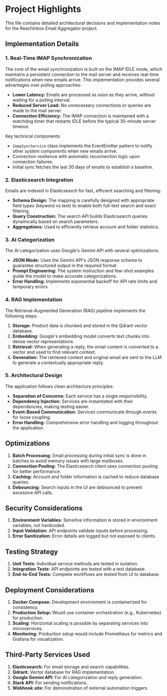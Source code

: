# Project Highlights

This file contains detailed architectural decisions and implementation notes for the ReachInbox Email Aggregator project.

## Implementation Details

### 1. Real-Time IMAP Synchronization

The core of the email synchronization is built on the IMAP IDLE mode, which maintains a persistent connection to the mail server and receives real-time notifications when new emails arrive. This implementation provides several advantages over polling approaches:

- **Lower Latency:** Emails are processed as soon as they arrive, without waiting for a polling interval.
- **Reduced Server Load:** No unnecessary connections or queries are made to the mail server.
- **Connection Efficiency:** The IMAP connection is maintained with a watchdog timer that restarts IDLE before the typical 30-minute server timeout.

Key technical components:
- `ImapSyncService` class implements the EventEmitter pattern to notify other system components when new emails arrive.
- Connection resilience with automatic reconnection logic upon connection failures.
- Initial sync fetches the last 30 days of emails to establish a baseline.

### 2. Elasticsearch Integration

Emails are indexed in Elasticsearch for fast, efficient searching and filtering:

- **Schema Design:** The mapping is carefully designed with appropriate field types (keyword vs text) to enable both full-text search and exact filtering.
- **Query Construction:** The search API builds Elasticsearch queries dynamically based on search parameters.
- **Aggregations:** Used to efficiently retrieve account and folder statistics.

### 3. AI Categorization

The AI categorization uses Google's Gemini API with several optimizations:

- **JSON Mode:** Uses the Gemini API's JSON response schema to guarantee structured output in the required format.
- **Prompt Engineering:** The system instruction and few-shot examples guide the model to make accurate categorizations.
- **Error Handling:** Implements exponential backoff for API rate limits and temporary errors.

### 4. RAG Implementation

The Retrieval-Augmented Generation (RAG) pipeline implements the following steps:

1. **Storage:** Product data is chunked and stored in the Qdrant vector database.
2. **Embedding:** Google's embedding model converts text chunks into dense vector representations.
3. **Retrieval:** When generating a reply, the email content is converted to a vector and used to find relevant context.
4. **Generation:** The retrieved context and original email are sent to the LLM to generate a contextually appropriate reply.

### 5. Architectural Design

The application follows clean architecture principles:

- **Separation of Concerns:** Each service has a single responsibility.
- **Dependency Injection:** Services are instantiated with their dependencies, making testing easier.
- **Event-Based Communication:** Services communicate through events for loose coupling.
- **Error Handling:** Comprehensive error handling and logging throughout the application.

## Optimizations

1. **Batch Processing:** Email processing during initial sync is done in batches to avoid memory issues with large mailboxes.
2. **Connection Pooling:** The Elasticsearch client uses connection pooling for better performance.
3. **Caching:** Account and folder information is cached to reduce database queries.
4. **Debouncing:** Search inputs in the UI are debounced to prevent excessive API calls.

## Security Considerations

1. **Environment Variables:** Sensitive information is stored in environment variables, not hardcoded.
2. **Input Validation:** API endpoints validate inputs before processing.
3. **Error Sanitization:** Error details are logged but not exposed to clients.

## Testing Strategy

1. **Unit Tests:** Individual service methods are tested in isolation.
2. **Integration Tests:** API endpoints are tested with a test database.
3. **End-to-End Tests:** Complete workflows are tested from UI to database.

## Deployment Considerations

1. **Docker Compose:** Development environment is containerized for consistency.
2. **Production Setup:** Would use container orchestration (e.g., Kubernetes) for production.
3. **Scaling:** Horizontal scaling is possible by separating services into microservices.
4. **Monitoring:** Production setup would include Prometheus for metrics and Grafana for visualization.

## Third-Party Services Used

1. **Elasticsearch:** For email storage and search capabilities.
2. **Qdrant:** Vector database for RAG implementation.
3. **Google Gemini API:** For AI categorization and reply generation.
4. **Slack API:** For sending notifications.
5. **Webhook.site:** For demonstration of external automation triggers.